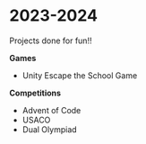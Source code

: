 # 2023-2024
Projects done for fun!!

**Games**
- Unity Escape the School Game

**Competitions**
- Advent of Code
- USACO
- Dual Olympiad
